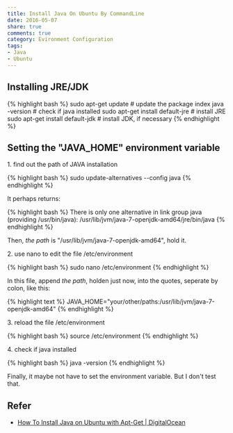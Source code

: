 ```yaml
---
title: Install Java On Ubuntu By CommandLine
date: 2016-05-07
share: true
comments: true
category: Evironment Configuration
tags:
- Java
- Ubuntu
---
```


## Installing JRE/JDK

{% highlight bash %}
sudo apt-get update  # update the package index
java -version  # check if java installed
sudo apt-get install default-jre  # install JRE
sudo apt-get install default-jdk  # install JDK, if necessary
{% endhighlight %}

## Setting the "JAVA_HOME" environment variable  
1\. find out the path of JAVA installation

{% highlight bash %}
sudo update-alternatives --config java
{% endhighlight %}

It perhaps returns:

{% highlight bash %}
There is only one alternative in link group java (providing /usr/bin/java): /usr/lib/jvm/java-7-openjdk-amd64/jre/bin/java
{% endhighlight %}

Then, _the path_ is "/usr/lib/jvm/java-7-openjdk-amd64", hold it.

2\. use nano to edit the file /etc/environment

{% highlight bash %}
sudo nano /etc/environment
{% endhighlight %}

In this file, append _the path_, holden just now, into the quotes, seperate by colon, like this:

{% highlight text %}
JAVA_HOME="your/other/paths:/usr/lib/jvm/java-7-openjdk-amd64"
{% endhighlight %}

3\. reload the file /etc/environment

{% highlight bash %}
source /etc/environment
{% endhighlight %}

4\. check if java installed

{% highlight bash %}
java -version
{% endhighlight %}

Finally, it maybe not have to set the environment variable. But I don't test that.

## Refer
- [How To Install Java on Ubuntu with Apt-Get \| DigitalOcean](https://www.digitalocean.com/community/tutorials/how-to-install-java-on-ubuntu-with-apt-get/)